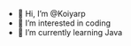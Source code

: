 - 👋 Hi, I’m @Koiyarp
- 👀 I’m interested in coding
- 🌱 I’m currently learning Java


<!---
Koiyarp/Koiyarp is a ✨ special ✨ repository because its `README.md` (this file) appears on your GitHub profile.
You can click the Preview link to take a look at your changes.
--->
